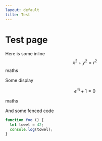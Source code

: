 ```yaml
---
layout: default
title: Test
---
```


# Test page

Here is some inline $$x^2 + y^2 = r^2$$ maths

Some display

$$e^{i\pi} + 1 = 0$$

maths

And some fenced code

```js
function foo () { 
  let towel = 42;
  console.log(towel);
}
```
